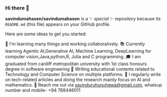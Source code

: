 ### Hi there 👋


**savindumahasen/savindumahasen** is a ✨ _special_ ✨ repository because its `README.md` (this file) appears on your GitHub profile.


Here are some ideas to get you started:

🥗 I'm learning many things and working collaboratively.
📚 Currently learning Agentic AI,Generative AI, Machine Learning, DeepLearning for computer vision,Java,python,R, Julia and C programming.
🎓 I am graduated from cardiff metropolitan university with 1st class honours degree in software engineering
📝 Writing educational contents related to Technology and Computer Science on multiple platforms.
📝 I regularly write on tech-related articles and doing the research mainly focus on AI and  mathematics.
📧 Reach me out via savinduruhunuhewa@gmail.com, whatsup number  and mobile- +94 768446011


